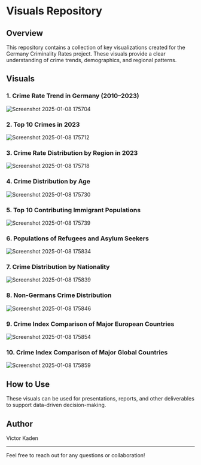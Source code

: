 # Visuals Repository

## Overview
This repository contains a collection of key visualizations created for the Germany Criminality Rates project. These visuals provide a clear understanding of crime trends, demographics, and regional patterns.

## Visuals

### 1. Crime Rate Trend in Germany (2010–2023)
![Screenshot 2025-01-08 175704](https://github.com/user-attachments/assets/bf747d18-7b3d-49a6-a1e0-5e5f946e8355)


### 2. Top 10 Crimes in 2023
![Screenshot 2025-01-08 175712](https://github.com/user-attachments/assets/532d3f00-404f-42eb-a836-1fb52e514a14)


### 3. Crime Rate Distribution by Region in 2023
![Screenshot 2025-01-08 175718](https://github.com/user-attachments/assets/a82d3958-47c9-46d9-ab83-8eb42161212b)


### 4. Crime Distribution by Age
![Screenshot 2025-01-08 175730](https://github.com/user-attachments/assets/07481776-3d7f-486c-a05b-8084befb5e72)


### 5. Top 10 Contributing Immigrant Populations
![Screenshot 2025-01-08 175739](https://github.com/user-attachments/assets/b3f878b4-6965-438f-8df8-b4dc903421e8)


### 6. Populations of Refugees and Asylum Seekers
![Screenshot 2025-01-08 175834](https://github.com/user-attachments/assets/06c683a3-3340-4a3e-83a0-a0d730d01326)


### 7. Crime Distribution by Nationality
![Screenshot 2025-01-08 175839](https://github.com/user-attachments/assets/683ae5dd-d6cb-487a-8b57-d00e62a6fc11)


### 8. Non-Germans Crime Distribution
![Screenshot 2025-01-08 175846](https://github.com/user-attachments/assets/6e37e52b-3021-4552-b8cd-95c1f9c0def4)


### 9. Crime Index Comparison of Major European Countries
![Screenshot 2025-01-08 175854](https://github.com/user-attachments/assets/af59bb20-715e-45f6-8538-d70da4499db5)


### 10. Crime Index Comparison of Major Global Countries
![Screenshot 2025-01-08 175859](https://github.com/user-attachments/assets/ecd4f87d-60d1-48e6-9dc6-bb9d8c16df60)


## How to Use
These visuals can be used for presentations, reports, and other deliverables to support data-driven decision-making.

## Author
Victor Kaden

---
Feel free to reach out for any questions or collaboration!


